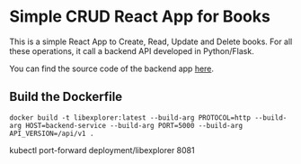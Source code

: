 # Simple CRUD React App for Books 

This is a simple React App to Create, Read, Update and Delete books. For all these operations, it call a backend API developed in Python/Flask. 

You can find the source code of the backend app [here](https://github.com/carmel-wenga/python-flask-crud-api-for-book-library).

## Build the Dockerfile
```commandline
docker build -t libexplorer:latest --build-arg PROTOCOL=http --build-arg HOST=backend-service --build-arg PORT=5000 --build-arg API_VERSION=/api/v1 .
```

kubectl port-forward deployment/libexplorer 8081


